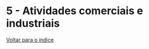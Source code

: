 # 5 - Atividades comerciais e industriais


[Voltar para o índice][1]

[1]:https://github.com/marcellobenigno/p2r2-doc
